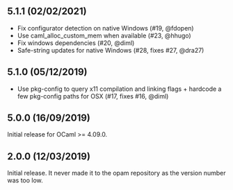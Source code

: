 5.1.1 (02/02/2021)
------------------

- Fix configurator detection on native Windows (#19, @fdopen)
- Use caml_alloc_custom_mem when available (#23, @hhugo)
- Fix windows dependencies (#20, @diml)
- Safe-string updates for native Windows (#28, fixes #27, @dra27)

5.1.0 (05/12/2019)
------------------

- Use pkg-config to query x11 compilation and linking flags + hardcode
  a few pkg-config paths for OSX (#17, fixes #16, @diml)

5.0.0 (16/09/2019)
------------------

Initial release for OCaml >= 4.09.0.

2.0.0 (12/03/2019)
------------------

Initial release. It never made it to the opam repository as the
version number was too low.
